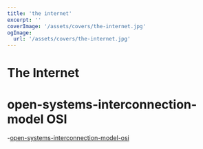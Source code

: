```yaml
---
title: 'the internet'
excerpt: ''
coverImage: '/assets/covers/the-internet.jpg'
ogImage:
  url: '/assets/covers/the-internet.jpg'
---
```





# The Internet


# open-systems-interconnection-model OSI

-[open-systems-interconnection-model-osi](https://www.cloudflare.com/learning/ddos/glossary/open-systems-interconnection-model-osi/)